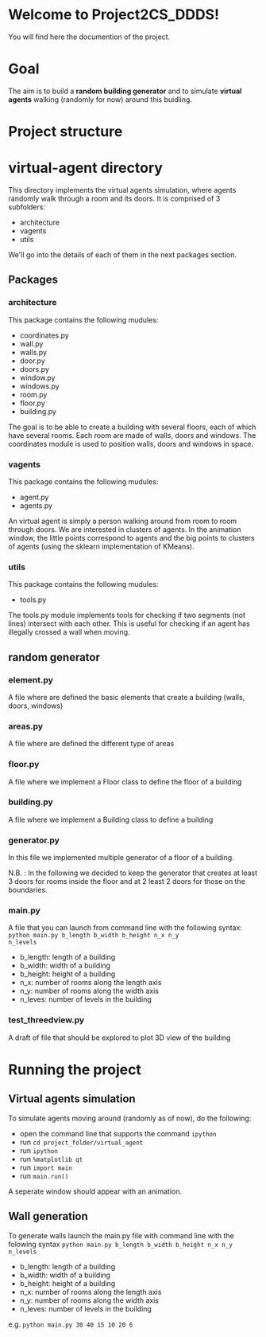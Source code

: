 # Welcome to Project2CS_DDDS!

You will find here the documention of the project.

# Goal

The aim is to build a **random building generator** and to simulate **virtual agents** walking (randomly for now) around this buidling.

# Project structure
# virtual-agent directory

This directory implements the virtual agents simulation, where agents randomly walk through a room and its doors. 
It is comprised of 3 subfolders:

- architecture
- vagents
- utils

We'll go into the details of each of them in the next packages section.

## Packages

### architecture

This package contains the following mudules:

- coordinates.py
- wall.py
- walls.py
- door.py
- doors.py
- window.py
- windows.py
- room.py
- floor.py
- building.py

The goal is to be able to create a building with several floors, each of which have several rooms. Each room are made of walls, doors and windows. The coordinates module is used to position walls, doors and windows in space.

### vagents

This package contains the following mudules:

- agent.py
- agents.py

An virtual agent is simply a person walking around from room to room through doors. 
We are interested in clusters of agents. In the animation window, the little points correspond to agents and the big points to clusters of agents (using the sklearn implementation of KMeans).

### utils

This package contains the following mudules:

- tools.py

The tools.py module implements tools for checking if two segments (not lines) intersect with each other. This is useful for checking if an agent has illegally crossed a wall when moving.

## random generator

### element.py

A file where are defined the basic elements that create a building (walls, doors, windows)

### areas.py

A file where are defined the different type of areas

### floor.py

A file where we implement a Floor class to define the floor of a building

### building.py

A file where we implement a Building class to define a building

### generator.py

In this file we implemented multiple generator of a floor of a building.

N.B. : In the following we decided to keep the generator that creates at least 3 doors for rooms inside the floor and at 2 least 2 doors for those on the boundaries.

### main.py

A file that you can launch from command line with the following syntax: <code>python main.py b_length b_width b_height n_x n_y n_levels</code>
- b_length: length of a building
- b_width: width of a building
- b_height: height of a building
- n_x: number of rooms along the length axis
- n_y: number of rooms along the width axis
- n_leves: number of levels in the building

### test_threedview.py

A draft of file that should be explored to plot 3D view of the building

# Running the project
## Virtual agents simulation

To simulate agents moving around (randomly as of now), do the following:

- open the command line that supports the command <code>ipython</code> 
- run <code>cd project_folder/virtual_agent</code> 
- run <code>ipython</code>
- run <code>%matplotlib qt</code>
- run <code>import main</code>
- run <code>main.run()</code>

A seperate window should appear with an animation.

## Wall generation 

To generate walls launch the main.py file with command line with the folowing syntax <code>python main.py b_length b_width b_height n_x n_y n_levels</code>
- b_length: length of a building
- b_width: width of a building
- b_height: height of a building
- n_x: number of rooms along the length axis
- n_y: number of rooms along the width axis
- n_leves: number of levels in the building

e.g. <code>python main.py 30 40 15 10 20 6</code>



